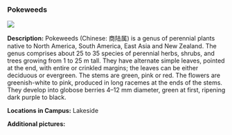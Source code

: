 ### Pokeweeds
![](http://www.astro.princeton.edu/~ruixu/fig/Pokeweeds.jpg)

**Description:** Pokeweeds (Chinese: 商陆属) is a genus of perennial plants native to North America, South America, East Asia and New Zealand. The genus comprises about 25 to 35 species of perennial herbs, shrubs, and trees growing from 1 to 25 m tall. They have alternate simple leaves, pointed at the end, with entire or crinkled margins; the leaves can be either deciduous or evergreen. The stems are green, pink or red. The flowers are greenish-white to pink, produced in long racemes at the ends of the stems. They develop into globose berries 4–12 mm diameter, green at first, ripening dark purple to black.

**Locations in Campus:** Lakeside

**Additional pictures:**
